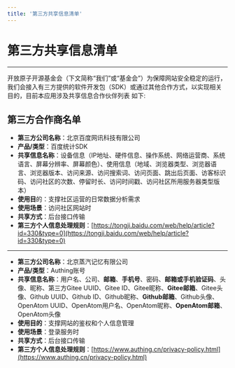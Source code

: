 ```yaml
---
title: '第三方共享信息清单'
---
```


<div class='markdown markdown-statement'>

# 第三方共享信息清单

<hr/>

开放原子开源基金会（下文简称“我们”或“基金会”）为保障网站安全稳定的运行，我们会接入有三方提供的软件开发包（SDK）或通过其他合作方式，以实现相关目的，目前本应用涉及共享信息合作伙伴列表 如下:

## 第三方合作商名单

- **第三方公司名称**：北京百度网讯科技有限公司
- **产品/类型**：百度统计SDK
- **共享信息名称**：设备信息（IP地址、硬件信息、操作系统、网络运营商、系统语言、屏幕分辨率、屏幕颜色）、使用信息（地域、浏览器类型、浏览器语言、浏览器版本、访问来源、访问搜索词、访问页面、跳出后页面、访客标识码、访问社区的次数、停留时长、访问时间戳、访问社区所用服务器类型版本）
- **使用目**的：支撑社区运营的日常数据分析需求
- **使用场景**：访问社区网站时
- **共享方式**：后台接口传输
- **第三方个人信息处理规则**：[https://tongji.baidu.com/web/help/article?id=330&type=0](https://tongji.baidu.com/web/help/article?id=330&type=0)

<hr/>

- **第三方公司名称**：北京蒸汽记忆有限公司
- **产品/类型**：Authing账号
- **共享信息名称**：用户名、公司、**邮箱**、**手机号**、密码、**邮箱或手机验证码**、头像、昵称、第三方Gitee UUID、Gitee ID、Gitee昵称、**Gitee邮箱**、Gitee头像、Github UUID、Github ID、Github昵称、**Github邮箱**、Github头像、OpenAtom UUID、OpenAtom用户名、OpenAtom昵称、**OpenAtom邮箱**、OpenAtom头像
- **使用目的**：支撑网站的鉴权和个人信息管理
- **使用场景**：登录服务时
- **共享方式**：后台接口传输
- **第三方个人信息处理规则**：[https://www.authing.cn/privacy-policy.html](https://www.authing.cn/privacy-policy.html)

</div>
